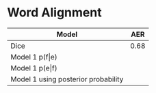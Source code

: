 # Word Alignment

| Model           | AER   |
| --------------- | ----- |
| Dice            | 0.68  |
| Model 1 p(f\|e) |       |
| Model 1 p(e\|f) |       |
| Model 1 using posterior probability |       |
